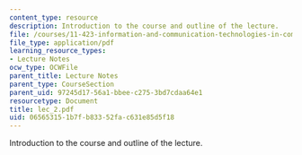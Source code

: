 ```yaml
---
content_type: resource
description: Introduction to the course and outline of the lecture.
file: /courses/11-423-information-and-communication-technologies-in-community-development-spring-2004/065653151b7fb83352fac631e85d5f18_lec_2.pdf
file_type: application/pdf
learning_resource_types:
- Lecture Notes
ocw_type: OCWFile
parent_title: Lecture Notes
parent_type: CourseSection
parent_uid: 97245d17-56a1-bbee-c275-3bd7cdaa64e1
resourcetype: Document
title: lec_2.pdf
uid: 06565315-1b7f-b833-52fa-c631e85d5f18
---
```

Introduction to the course and outline of the lecture.

